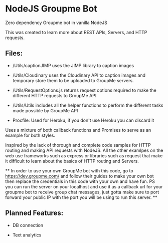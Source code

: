 # NodeJS Groupme Bot
Zero dependency Groupme bot in vanilla NodeJS

This was created to learn more about REST APIs, Servers, and HTTP requests. 

## Files:

* /Utils/captionJIMP uses the JIMP library to caption images 

* /Utils/Cloudinary uses the Cloudinary API to caption images and temporary store them to be uploaded to GroupMe servers.

* /Utils/RequestOptions.js returns request options required to make the different HTTP requests to GroupMe API

* /Utils/Utils includes all the helper functions to perform the different tasks made possible by GroupMe API

* Procfile: Used for Heroku, if you don't use Heroku you can discard it


Uses a mixture of both callback functions and Promises to serve as an example for both styles. 

Inspired by the lack of thorough and complete code samples for HTTP routing and making API requests with NodeJS. All the other examlpes on the web use frameworks such as express or libraries such as request that make it difficult to learn about the basics of HTTP routing and Servers.

** In order to use your own GroupMe bot with this code, go to https://dev.groupme.com/ and follow their guides to make your own bot then replace the credentials in this code with your own and have fun. PS you can run the server on your localhost and use it as a callback url for your groupme bot to receive group chat messages, just gotta make sure to port forward your public IP with the port you will be using to run this server. **


## Planned Features: 

* DB connection
 
* Text analytics
